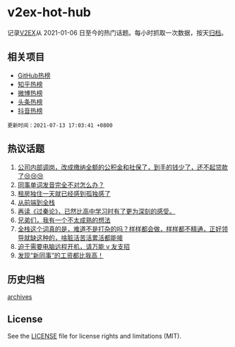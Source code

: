 # v2ex-hot-hub

 记录[V2EX](https://www.v2ex.com/)从 2021-01-06 日至今的热门话题。每小时抓取一次数据，按天[归档](archives)。
 
 ## 相关项目

- [GitHub热榜](https://github.com/snaildev/github-hot-hub)
- [知乎热榜](https://github.com/snaildev/zhihu-hot-hub)
- [微博热榜](https://github.com/snaildev/weibo-hot-hub)
- [头条热榜](https://github.com/snaildev/toutiao-hot-hub)
- [抖音热榜](https://github.com/snaildev/douyin-hot-hub)


 `更新时间：2021-07-13 17:03:41 +0800`

## 热议话题

1. [公司内部调岗，改成缴纳全额的公积金和社保了，到手的钱少了，还不起贷款了😢😢😢](https://www.v2ex.com/t/789168)
1. [同事单词发音完全不对怎么办？](https://www.v2ex.com/t/789173)
1. [租房独住一天就已经感到孤独感了](https://www.v2ex.com/t/789144)
1. [从前端到全栈](https://www.v2ex.com/t/789108)
1. [再读《过秦论》，已然比高中学习时有了更为深刻的感受。](https://www.v2ex.com/t/789238)
1. [兄弟们，我有一个不太成熟的想法](https://www.v2ex.com/t/789169)
1. [全栈这个词真的是，难道不是打杂的吗？样样都会做，样样都不精通，正好领导就缺这种的，啥脏活苦活累活都能接](https://www.v2ex.com/t/789234)
1. [迫于需要电脑远程开机，请万能 v 友支招](https://www.v2ex.com/t/789095)
1. [发现“新同事”的工资都比我高！](https://www.v2ex.com/t/789187)

## 历史归档

[archives](archives)

## License

See the [LICENSE](LICENSE) file for license rights and limitations (MIT).
